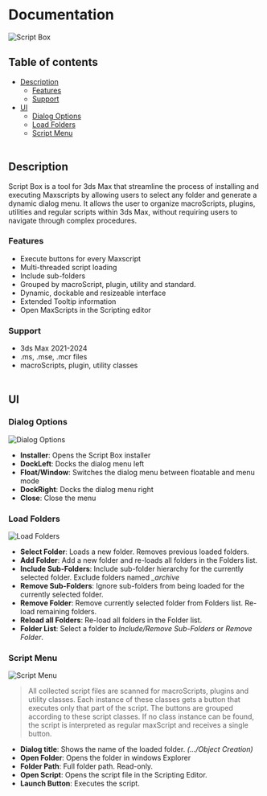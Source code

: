
Documentation
===
![Script Box](https://github.com/DMZScripts/Script-Box/blob/9f4f8e929afca237b01dc5d5874088f371159d23/images/Script%20Box_003.png?raw=true)

Table of contents
---
- [Description](#description)
  - [Features](#features)
  - [Support](#support)
- [UI](#ui)
  - [Dialog Options](#options)
  - [Load Folders](#folders)
  - [Script Menu](#scripts)
<br></br>
## Description<a name="description"></a>
Script Box is a tool for 3ds Max that streamline the process of installing and executing Maxscripts by allowing users to select any folder and generate a dynamic dialog menu.
It allows the user to organize macroScripts, plugins, utilities and regular scripts within 3ds Max, without requiring users to navigate through complex procedures.

### Features <a name="features"></a>
- Execute buttons for every Maxscript
- Multi-threaded script loading
- Include sub-folders
- Grouped by macroScript, plugin, utility and standard.
- Dynamic, dockable and resizeable interface
- Extended Tooltip information
- Open MaxScripts in the Scripting editor

### Support <a name="support"></a>
- 3ds Max 2021-2024
- .ms, .mse, .mcr files
- macroScripts, plugin, utility classes
<br></br>
## UI <a name="ui"></a>
### Dialog Options <a name="options"></a>
![Dialog Options](https://github.com/DMZScripts/Script-Box/blob/1cd9f2b20036a6cdf2430db8deef4ba194f3bdce/images/UI_DialogOptions_002.png?raw=true)
- **Installer**: Opens the Script Box installer
- **DockLeft**: Docks the dialog menu left
- **Float/Window**: Switches the dialog menu between floatable and menu mode
- **DockRight**: Docks the dialog menu right
- **Close**: Close the menu

### Load Folders <a name="folders"></a>
![Load Folders](https://github.com/DMZScripts/Script-Box/blob/4a027458d260b2677e0ae19d412362bf1ca73cfa/images/UI_Folders_002.png?raw=true)
- **Select Folder**: Loads a new folder. Removes previous loaded folders.
- **Add Folder**: Add a new folder and re-loads all folders in the Folders list.
- **Include Sub-Folders**: Include sub-folder hierarchy for the currently selected folder. Exclude folders named *_archive*
- **Remove Sub-Folders**: Ignore sub-folders from being loaded for the currently selected folder.
- **Remove Folder**: Remove currently selected folder from Folders list. Re-load remaining folders.
- **Reload all Folders**: Re-load all folders in the Folder list.
- **Folder List**: Select a folder to *Include/Remove Sub-Folders* or *Remove Folder*.

### Script Menu <a name="scripts"></a>
![Script Menu](https://github.com/DMZScripts/Script-Box/blob/1cd9f2b20036a6cdf2430db8deef4ba194f3bdce/images/UI_ScriptMenu_002.png?raw=true)
>All collected script files are scanned for macroScripts, plugins and utility classes.  Each instance of these classes gets a button that executes only that part of the script. The buttons are grouped according to these script classes.
If no class instance can be found, the script is interpreted as regular maxScript and receives a single button.

- **Dialog title**: Shows the name of the loaded folder. *(.../Object Creation)*
- **Open Folder**: Opens the folder in windows Explorer
- **Folder Path**: Full folder path. Read-only.
- **Open Script**: Opens the script file in the Scripting Editor.
- **Launch Button**: Executes the script.
<br></br>
